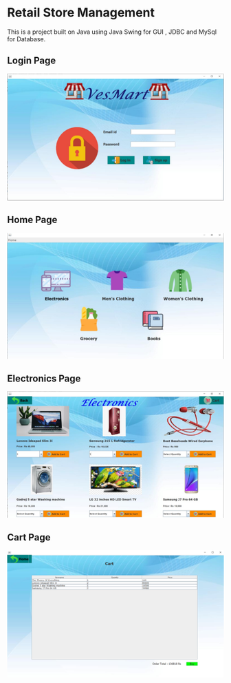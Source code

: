 # Retail Store Management
This is a project built on Java using Java Swing for GUI , JDBC and MySql for Database.

## Login Page

![](VesMart/image/Login%20Page.png) 

## Home Page

![](VesMart/image/Home%20page.png) 

## Electronics Page

![](VesMart/image/Electronics%20page.png) 

## Cart Page

![](VesMart/image/Cart%20page.png) 
